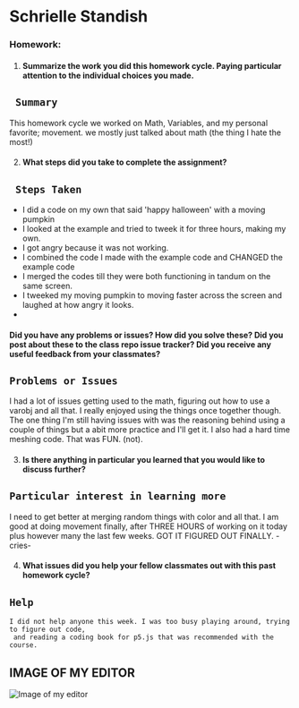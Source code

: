 # Schrielle Standish



### Homework:

1. #### Summarize the work you did this homework cycle. Paying particular attention to the individual choices you made.

## ` Summary`

This homework cycle we worked on Math, Variables, and my personal favorite; movement. we mostly just talked about math (the thing I hate the most!)

2. #### What steps did you take to complete the assignment?

## ` Steps Taken`

- I did a code on my own that said 'happy halloween' with a moving pumpkin
- I looked at the example and tried to tweek it for three hours, making my own.
- I got angry because it was not working.
- I combined the code I made with the example code and CHANGED the example code
- I merged the codes till they were both functioning in tandum on the same screen.
- I tweeked my moving pumpkin to moving faster across the screen and laughed at how angry it looks.
-
#### Did you have any problems or issues? How did you solve these? Did you post about these to the class repo issue tracker? Did you receive any useful feedback from your classmates?

## `Problems or Issues`

I had a lot of issues getting used to the math, figuring out how to use a varobj and all that. I really enjoyed using the things once together though. The one thing I'm still having issues with was the reasoning behind using a couple of things but a abit more practice and I'll get it. I also had a hard time meshing code. That was FUN. (not).

3. #### Is there anything in particular you learned that you would like to discuss further?

## `Particular interest in learning more`

I need to get better at merging random things with color and all that. I am good at doing movement finally, after THREE HOURS of working on it today plus however many the last few weeks. GOT IT FIGURED OUT FINALLY. -cries-

4. #### What issues did you help your fellow classmates out with this past homework cycle?


## `Help`
```
I did not help anyone this week. I was too busy playing around, trying to figure out code,
 and reading a coding book for p5.js that was recommended with the course.

```

## IMAGE OF MY EDITOR
![Image of my editor](StupidPumpkin.jpg)
